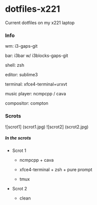 # dotfiles-x221

Current dotfiles on my x221 laptop 

### Info

wm: i3-gaps-git

bar: i3bar w/ i3blocks-gaps-git

shell: zsh

editor: sublime3

terminal: xfce4-terminal+urxvt

music player: ncmpcpp / cava

compositor: compton

### Scrots
![scrot1] (scrot1.jpg)
![scrot2] (scrot2.jpg)

##### In the scrots
* Scrot 1
   * ncmpcpp + cava
   
   * xfce4-terminal + zsh + pure prompt
   
   * tmux
   
   
* Scrot 2
   * clean
